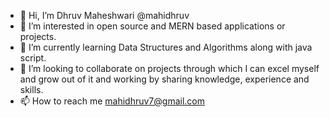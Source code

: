 - 👋 Hi, I’m Dhruv Maheshwari @mahidhruv
- 👀 I’m interested in open source and MERN based applications or projects.
- 🌱 I’m currently learning Data Structures and Algorithms along with java script.
- 💞️ I’m looking to collaborate on projects through which I can excel myself and grow out of it and working by sharing knowledge, experience and skills.
- 📫 How to reach me mahidhruv7@gmail.com

<!---
mahidhruv/mahidhruv is a ✨ special ✨ repository because its `README.md` (this file) appears on your GitHub profile.
You can click the Preview link to take a look at your changes.
--->
